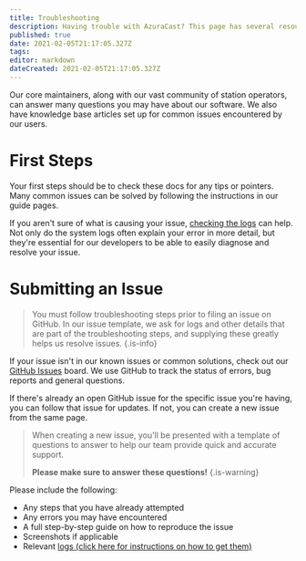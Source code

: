 ```yaml
---
title: Troubleshooting
description: Having trouble with AzuraCast? This page has several resources that can help you solve your problem and be back up and running.
published: true
date: 2021-02-05T21:17:05.327Z
tags: 
editor: markdown
dateCreated: 2021-02-05T21:17:05.327Z
---
```


Our core maintainers, along with our vast community of station operators, can answer many questions you may have about our software. We also have knowledge base articles set up for common issues encountered by our users.

# First Steps

Your first steps should be to check these docs for any tips or pointers. Many common issues can be solved by following the instructions in our guide pages.

If you aren't sure of what is causing your issue, [checking the logs](https://www.azuracast.com/help/logs) can help. Not only do the system logs often explain your error in more detail, but they're essential for our developers to be able to easily diagnose and resolve your issue.

# Submitting an Issue

> You must follow troubleshooting steps prior to filing an issue on GitHub. In our issue template, we ask for logs and other details that are part of the troubleshooting steps, and supplying these greatly helps us resolve issues.
{.is-info}

If your issue isn't in our known issues or common solutions, check out our [GitHub Issues](https://github.com/AzuraCast/AzuraCast/issues?q=is%3Aissue+is%3Aopen+sort%3Aupdated-desc) board. We use GitHub to track the status of errors, bug reports and general questions.

If there's already an open GitHub issue for the specific issue you're having, you can follow that issue for updates. If not, you can create a new issue from the same page.

> When creating a new issue, you'll be presented with a template of questions to answer to help our team provide quick and accurate support. 
>
> **Please make sure to answer these questions!**
{.is-warning}


Please include the following:

- Any steps that you have already attempted
- Any errors you may have encountered
- A full step-by-step guide on how to reproduce the issue
- Screenshots if applicable
- Relevant [logs (click here for instructions on how to get them)](https://www.azuracast.com/help/logs)